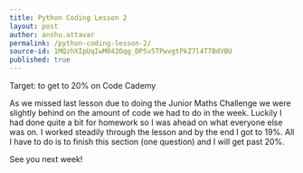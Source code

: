 ```yaml
---
title: Python Coding Lesson 2
layout: post
author: anshu.attavar
permalink: /python-coding-lesson-2/
source-id: 1MQzhXIpUqIwM042Oqg_DPSv5TPwvgtPkZ7l4T7BdVBU
published: true
---
```

Target: to get to 20% on Code Cademy

As we missed last lesson due to doing the Junior Maths Challenge we were slightly behind on the amount of code we had to do in the week. Luckily I had done quite a bit for homework so I was ahead on what everyone else was on. I worked steadily through the lesson and by the end I got to 19%. All I have to do is to finish this section (one question) and I will get past 20%.

See you next week!

